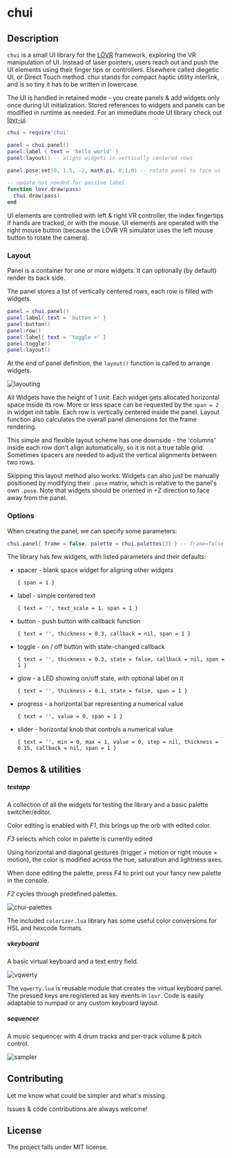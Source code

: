 # chui

## Description

`chui` is a small UI library for the [LÖVR](https://github.com/bjornbytes/lovr) framework,
exploring the VR manipulation of UI. Instead of laser pointers, users reach out and push the UI
elements using their finger tips or controllers. Elsewhere called diegetic UI, or Direct Touch
method. chui stands for *c*ompact *h*aptic *u*tility *i*nterlink, and is so tiny it has to be
written in lowercase.

The UI is handled in retained mode - you create panels & add widgets only once during UI
initialization. Stored references to widgets and panels can be modified in runtime as needed. For an
immediate mode UI library check out [lovr-ui](https://github.com/immortalx74/lovr-ui).

```lua
chui = require'chui'

panel = chui.panel()
panel:label { text = 'hello world' }
panel:layout() -- aligns widgets in vertically centered rows

panel.pose:set(0, 1.5, -2, math.pi, 0,1,0) -- rotate panel to face us

-- update not needed for passive label
function lovr.draw(pass)
  chui.draw(pass)
end
```

UI elements are controlled with left & right VR controller, the index fingertips if hands are
tracked, or with the mouse. UI elements are operated with the right mouse button (because the LÖVR
VR simulator uses the left mouse button to rotate the camera).

### Layout

Panel is a container for one or more widgets. It can optionally (by default) render its back side.

The panel stores a list of vertically centered rows, each row is filled with widgets.

```lua
panel = chui.panel()
panel:label{ text = 'button >' }
panel:button()
panel:row()
panel:label{ text = 'toggle >' }
panel:toggle()
panel:layout()
```

At the end of panel definition, the `layout()` function is called to arrange widgets.

![layouting](media/layouting.png)

All Widgets have the height of 1 *unit*. Each widget gets allocated horizontal space inside its row.
More or less space can be requested by the `span = 2` in widget init table. Each row is vertically
centered inside the panel. Layout function also calculates the overall panel dimensions for the
frame rendering.

This simple and flexible layout scheme has one downside - the 'columns' inside each row don't align
automatically, so it is not a true table grid. Sometimes spacers are needed to adjust the vertical
alignments between two rows.

Skipping this layout method also works. Widgets can also just be manually positioned by modifying
their `.pose` matrix, which is relative to the panel's own `.pose`. Note that widgets should be
oriented in +Z direction to face away from the panel.

### Options

When creating the panel, we can specify some parameters:

```lua
chui.panel{ frame = false, palette = chui.palettes[3] } -- frame=false omits drawing the back-panel 
```

The library has few widgets, with listed parameters and their defaults:

- spacer - blank space widget for aligning other widgets

  `{ span = 1 }`

- label - simple centered text

  `{ text = '', text_scale = 1, span = 1 }`

- button - push button with callback function

  `{ text = '', thickness = 0.3, callback = nil, span = 1 }`

- toggle - on / off button with state-changed callback

  `{ text = '', thickness = 0.3, state = false, callback = nil, span = 1 }` 

- glow - a LED showing on/off state, with optional label on it

  `{ text = '', thickness = 0.1, state = false, span = 1 }`

- progress - a horizontal bar representing a numerical value

  `{ text = '', value = 0, span = 1 }`

- slider - horizontal knob that controls a numerical value

  `{ text = '', min = 0, max = 1, value = 0, step = nil, thickness = 0.15, callback = nil, span = 1 }`


## Demos & utilities

##### testapp

A collection of all the widgets for testing the library and a basic palette switcher/editor.

Color editing is enabled with *F1*, this brings up the orb with edited color.

*F3* selects which color in palette is currently edited

Using horizontal and diagonal gestures (trigger + motion or right mouse + motion), the color is
modified across the hue, saturation and lightness axes.

When done editing the palette, press *F4* to print out your fancy new palette in the console.

*F2* cycles through predefined palettes.

![chui-palettes](media/chui-palettes.gif)

The included `colorizer.lua` library has some useful color conversions for HSL and hexcode formats.

##### vkeyboard

A basic virtual keyboard and a text entry field.

![vqwerty](media/vqwerty.png)

The `vqwerty.lua` is reusable module that creates the virtual keyboard panel. The pressed keys are
registered as key events in `lovr`. Code is easily adaptable to numpad or any custom keyboard
layout.

##### sequencer

A music sequencer with 4 drum tracks and per-track volume & pitch control.

![sampler](media/sampler.png)

## Contributing

Let me know what could be simpler and what's missing.

Issues & code contributions are always welcome!

## License

The project falls under MIT license.
